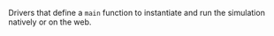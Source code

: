 Drivers that define a `main` function to instantiate and run the simulation natively or on the web.
